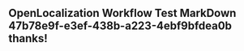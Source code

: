 <properties
ms.topic="hero-topic"
ms.test1="hero-topic"
ms.test2="test"/>


## OpenLocalization Workflow Test MarkDown 47b78e9f-e3ef-438b-a223-4ebf9bfdea0b thanks!



<!--HONumber=Jul16_HO3-->


